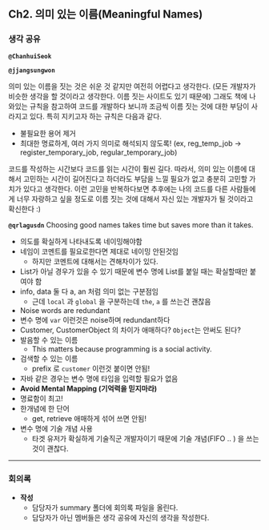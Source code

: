 ## **Ch2. 의미 있는 이름(Meaningful Names)**

### **생각 공유**

**`@ChanhuiSeok`**

**`@jjangsungwon`** 

의미 있는 이름을 짓는 것은 쉬운 것 같지만 여전히 어렵다고 생각한다. (모든 개발자가 비슷한 생각을 할 것이라고 생각한다. 이름 짓는 사이트도 있기 때문에) 그래도 책에 나와있는 규칙을 참고하여 코드를 개발하다 보니까 조금씩 이름 짓는 것에 대한 부담이 사라지고 있다. 특히 지키고자 하는 규칙은 다음과 같다.

- 불필요한 용어 제거
- 최대한 명료하게, 여러 가지 의미로 해석되지 않도록! (ex, reg_temp_job -> register_temporary_job, regular_temporary_job)

코드를 작성하는 시간보다 코드를 읽는 시간이 훨씬 길다. 따라서, 의미 있는 이름에 대해서 고민하는 시간이 길어진다고 하더라도 부담을 느낄 필요가 없고 충분히 고민할 가치가 있다고 생각한다. 이런 고민을 반복하다보면 추후에는 나의 코드를 다른 사람들에게 너무 자랑하고 싶을 정도로 이름 짓는 것에 대해서 자신 있는 개발자가 될 것이라고 확신한다 :) 

**`@qrlagusdn`** 
Choosing good names takes time but saves more than it takes.

- 의도를 확실하게 나타내도록 네이밍해야함
- 네임이 코멘트를 필요로한다면 제대로 네이밍 안된것임
    - 하지만 코멘트에 대해서는 견해차이가 있다.
- List가 아닐 경우가 있을 수 있기 때문에 변수 명에 List를 붙일 때는 확실할때만 붙여야 함
- info, data 둘 다 a, an 처럼 의미 없는 구분점임
    - 근데 `local` 과 `global` 을 구분하는데 `the`, `a` 를 쓰는건 괜찮음
- Noise words are redundant
- 변수 명에 `var` 이런것은 noise하며 redundant하다
- Customer, CustomerObject 의 차이가 애매하다? `Object`는 안써도 된다?
- 발음할 수 있는 이름
    - This matters because programming is a social activity.
- 검색할 수 있는 이름
    - prefix 로 `customer` 이런것 붙이면 안됨!
- 자바 같은 경우는 변수 명에 타입을 입력할 필요가 없음
- **Avoid Mental Mapping (기억력을 믿지마라)**
- 명료함이 최고!
- 한개념에 한 단어
    - get, retrieve 애매하게 섞어 쓰면 안됨!
- 변수 명에 기술 개념 사용
    - 타겟 유저가 확실하게 기술직군 개발자이기 때문에 기술 개념(FIFO .. ) 을 쓰는 것이 괜찮다.


---

### **회의록**

- **작성**
  - 담당자가 summary 폴더에 회의록 파일을 올린다.
  - 담당자가 아닌 멤버들은 생각 공유에 자신의 생각을 작성한다.


